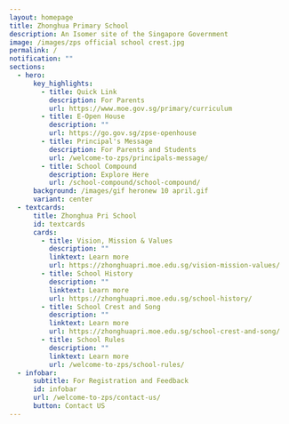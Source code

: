 ```yaml
---
layout: homepage
title: Zhonghua Primary School
description: An Isomer site of the Singapore Government
image: /images/zps official school crest.jpg
permalink: /
notification: ""
sections:
  - hero:
      key_highlights:
        - title: Quick Link
          description: For Parents
          url: https://www.moe.gov.sg/primary/curriculum
        - title: E-Open House
          description: ""
          url: https://go.gov.sg/zpse-openhouse
        - title: Principal's Message
          description: For Parents and Students
          url: /welcome-to-zps/principals-message/
        - title: School Compound
          description: Explore Here
          url: /school-compound/school-compound/
      background: /images/gif heronew 10 april.gif
      variant: center
  - textcards:
      title: Zhonghua Pri School
      id: textcards
      cards:
        - title: Vision, Mission & Values
          description: ""
          linktext: Learn more
          url: https://zhonghuapri.moe.edu.sg/vision-mission-values/
        - title: School History
          description: ""
          linktext: Learn more
          url: https://zhonghuapri.moe.edu.sg/school-history/
        - title: School Crest and Song
          description: ""
          linktext: Learn more
          url: https://zhonghuapri.moe.edu.sg/school-crest-and-song/
        - title: School Rules
          description: ""
          linktext: Learn more
          url: /welcome-to-zps/school-rules/
  - infobar:
      subtitle: For Registration and Feedback
      id: infobar
      url: /welcome-to-zps/contact-us/
      button: Contact US
---
```

